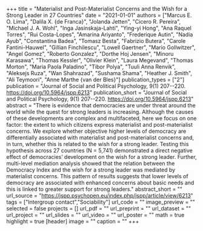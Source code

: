 +++
title = "Materialist and Post-Materialist Concerns and the Wish for a Strong Leader in 27 Countries"
date = "2021-01-01"
authors = ["Marcus E. O. Lima", "Dalila X. {de Franca}", "Jolanda Jetten", "Cicero R. Pereira", "Michael J. A. Wohl", "Inga Jasinskaja-Lahti", "Ying-yi Hong", "Ana Raquel Torres", "Rui Costa-Lopes", "Amarina Ariyanto", "Frederique Autin", "Nadia Ayub", "Constantina Badea", "Tomasz Besta", "Fabrizio Butera", "Carole Fantini-Hauwel", "Gillian Finchilescu", "Lowell Gaertner", "Mario Gollwitzer", "Angel Gomez", "Roberto Gonzalez", "Dorthe Hoj Jensen", "Minoru Karasawa", "Thomas Kessler", "Olivier Klein", "Laura Megevand", "Thomas Morton", "Maria Paola Paladino", "Tibor Polya", "Tuuli Anna Renvik", "Aleksejs Ruza", "Wan Shahrazad", "Sushama Shama", "Heather J. Smith", "Ali Teymoori", "Anne Marthe {van der Bles}"]
publication_types = ["2"]
publication = "Journal of Social and Political Psychology, 9(1) 207--220. https://doi.org/10.5964/jspp.6213"
publication_short = "Journal of Social and Political Psychology, 9(1) 207--220. https://doi.org/10.5964/jspp.6213"
abstract = "There is evidence that democracies are under threat around the world while the quest for strong leaders is increasing. Although the causes of these developments are complex and multifaceted, here we focus on one factor: the extent to which citizens express materialist and post-materialist concerns. We explore whether objective higher levels of democracy are differentially associated with materialist and post-materialist concerns and, in turn, whether this is related to the wish for a strong leader. Testing this hypothesis across 27 countries (N = 5,741) demonstrated a direct negative effect of democracies’ development on the wish for a strong leader. Further, multi-level mediation analysis showed that the relation between the Democracy Index and the wish for a strong leader was mediated by materialist concerns. This pattern of results suggests that lower levels of democracy are associated with enhanced concerns about basic needs and this is linked to greater support for strong leaders."
abstract_short = ""
url_source = "https://jspp.psychopen.eu/index.php/jspp/article/view/6213"
tags = ["Intergroup contact","Sociability"]
url_code = ""
image_preview = ""
selected = false
projects = []
url_pdf = ""
url_preprint = ""
url_dataset = ""
url_project = ""
url_slides = ""
url_video = ""
url_poster = ""
math = true
highlight = true
[header]
image = ""
caption = ""
+++
